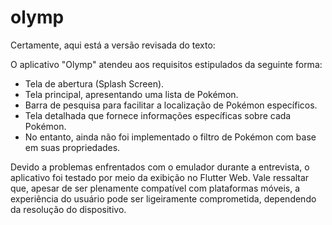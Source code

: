 # olymp

Certamente, aqui está a versão revisada do texto:

O aplicativo "Olymp" atendeu aos requisitos estipulados da seguinte forma:
 - Tela de abertura (Splash Screen).
 - Tela principal, apresentando uma lista de Pokémon.
 - Barra de pesquisa para facilitar a localização de Pokémon específicos.
 - Tela detalhada que fornece informações específicas sobre cada Pokémon.
 - No entanto, ainda não foi implementado o filtro de Pokémon com base em suas propriedades.

   
Devido a problemas enfrentados com o emulador durante a entrevista, o aplicativo foi testado por meio da exibição no Flutter Web. Vale ressaltar que, apesar de ser plenamente compatível com plataformas móveis, a experiência do usuário pode ser ligeiramente comprometida, dependendo da resolução do dispositivo.
